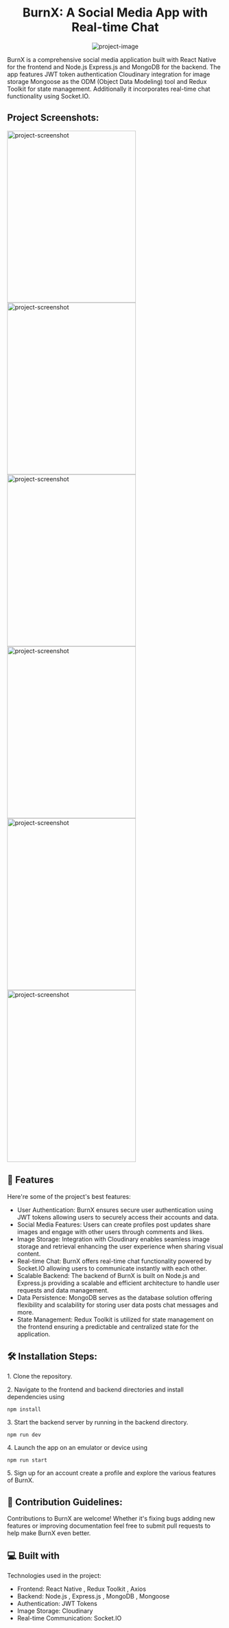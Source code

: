 <h1 align="center" id="title">BurnX: A Social Media App with Real-time Chat</h1>

<p align="center"><img src="https://socialify.git.ci/Vedant-20/burnX/image?description=1&amp;descriptionEditable=BurnX%20is%20a%20comprehensive%20social%20media%20application%20built%20with%20React%20Native%20for%20the%20frontend%20and%20Node.js%2C%20Express.js%2C%20and%20MongoDB%20for%20the%20backend.%20The%20app%20features%20JWT%20token%20authentication%2C%20Cloudinary%20integration%20for%20image%20storage%2C%20Mongoose%20as%20the%20ODM%20(Object%20Data%20Modeling)%20tool%2C%20and%20Redux%20Toolkit%20for%20state%20management.%20Additionally%2C%20it%20incorporates%20real-time%20chat%20functionality%20using%20Socket.IO.&amp;font=Raleway&amp;forks=1&amp;issues=1&amp;language=1&amp;name=1&amp;owner=1&amp;pattern=Brick%20Wall&amp;pulls=1&amp;stargazers=1&amp;theme=Dark" alt="project-image"></p>

<p id="description">BurnX is a comprehensive social media application built with React Native for the frontend and Node.js Express.js and MongoDB for the backend. The app features JWT token authentication Cloudinary integration for image storage Mongoose as the ODM (Object Data Modeling) tool and Redux Toolkit for state management. Additionally it incorporates real-time chat functionality using Socket.IO.</p>

<h2>Project Screenshots:</h2>

<img src="https://github.com/Vedant-20/burnX/assets/91717779/855d75d3-234d-4f13-aa86-fbae0cc8b8f0" alt="project-screenshot" width="300" height="400/">

<img src="https://github.com/Vedant-20/burnX/assets/91717779/daf36fe8-3079-4032-b23d-d47d2a0d4def" alt="project-screenshot" width="300" height="400/">

<img src="https://github.com/Vedant-20/burnX/assets/91717779/46cb96b4-313f-4e80-ae75-4a6becd74335" alt="project-screenshot" width="300" height="400/">

<img src="https://github.com/Vedant-20/burnX/assets/91717779/d6071817-0b84-459d-a486-7aa49bcfcfef" alt="project-screenshot" width="300" height="400/">

<img src="https://github.com/Vedant-20/burnX/assets/91717779/71160170-e87e-4670-a1f9-5c2a774a8593" alt="project-screenshot" width="300" height="400/">

<img src="https://github.com/Vedant-20/burnX/assets/91717779/63910274-4fa8-4c60-bca5-c748a7ea4ce0" alt="project-screenshot" width="300" height="400/">

<h2>🧐 Features</h2>

Here're some of the project's best features:

- User Authentication: BurnX ensures secure user authentication using JWT tokens allowing users to securely access their accounts and data.
- Social Media Features: Users can create profiles post updates share images and engage with other users through comments and likes.
- Image Storage: Integration with Cloudinary enables seamless image storage and retrieval enhancing the user experience when sharing visual content.
- Real-time Chat: BurnX offers real-time chat functionality powered by Socket.IO allowing users to communicate instantly with each other.
- Scalable Backend: The backend of BurnX is built on Node.js and Express.js providing a scalable and efficient architecture to handle user requests and data management.
- Data Persistence: MongoDB serves as the database solution offering flexibility and scalability for storing user data posts chat messages and more.
- State Management: Redux Toolkit is utilized for state management on the frontend ensuring a predictable and centralized state for the application.

<h2>🛠️ Installation Steps:</h2>

<p>1. Clone the repository.</p>

<p>2. Navigate to the frontend and backend directories and install dependencies using</p>

```
npm install
```

<p>3. Start the backend server by running in the backend directory.</p>

```
npm run dev
```

<p>4. Launch the app on an emulator or device using</p>

```
npm run start
```

<p>5. Sign up for an account create a profile and explore the various features of BurnX.</p>

<h2>🍰 Contribution Guidelines:</h2>

Contributions to BurnX are welcome! Whether it's fixing bugs adding new features or improving documentation feel free to submit pull requests to help make BurnX even better.

<h2>💻 Built with</h2>

Technologies used in the project:

- Frontend: React Native , Redux Toolkit , Axios
- Backend: Node.js , Express.js , MongoDB , Mongoose
- Authentication: JWT Tokens
- Image Storage: Cloudinary
- Real-time Communication: Socket.IO

